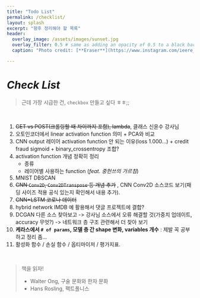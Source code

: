 ```yaml
---
title: "Todo List"
permalink: /checklist/
layout: splash
excerpt: "향후 정리해야 할 목록"
header:
  overlay_image: /assets/images/sunset.jpg
  overlay_filter: 0.5 # same as adding an opacity of 0.5 to a black background
  caption: "Photo credit: [**Eraser**](https://www.instagram.com/ieere_123/)"

---
```






# _Check List_



> 근데 가장 시급한 건, `checkbox` 만들고 싶다 ㅎㅎ;; 

 <br>

1. ~~GET vs POST(크롤링할 때 차이까지 포함), lambda~~, 클래스 신윤수 강사님
2. 오토인코더에서 linear activation function 의미 + PCA와 비교
3. CNN output 레이어 activation function 안 되는 이유(loss 1.000...) + credit fraud sigmoid + binary_crossentropy 조합?
4. activation function 개념 정확히 정리
   * 종류
   * 레이어별 사용하는 function (*feat. 중헌쓰의 가르침*)
5. MNIST DBSCAN
6. ~~CNN `Conv2D`, `Conv2DTranspose` 등 개념 추가~~ , CNN Conv2D 소스코드 보기(패딩 사이즈 적용 공식 있는지 확인해서 내용 추가).
7. ~~CNN+LSTM 코로나 데이터~~ 
8. hybrid network IMDB 예 활용해서 댓글 프로젝트에 결합?
9. DCGAN 다른 소스 찾아보고 -> 강사님 소스에서 오류 해결할 것(가중치 업데이트, accuracy 무엇?) -> 네트워크 층 구조 관련해서 더 찾아 보기
10. **케라스에서 `# of params`, 모델 층 간 shape 변화, variables 개수** : 제발 꼭 공부하고 정리 좀…
11. 활성화 함수 / 손실 함수 / 옵티마이저 / 평가지표.





<br>

> 책을 읽자!
>
>   - Walter Ong, 구술 문화와 한자 문화
>   - Hans Rosling, 팩트풀니스